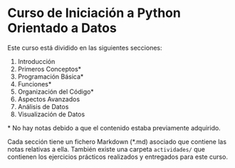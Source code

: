 # Curso de Iniciación a Python Orientado a Datos
Este curso está dividido en las siguientes secciones:
  1. Introducción
  2. Primeros Conceptos*
  3. Programación Básica*
  4. Funciones*
  5. Organización del Código*
  6. Aspectos Avanzados
  7. Análisis de Datos
  8. Visualización de Datos

\* No hay notas debido a que el contenido estaba previamente adquirido.

Cada sección tiene un fichero Markdown (\*.md) asociado que contiene las notas relativas a ella. También existe una carpeta `actividades/` que contienen los ejercicios prácticos realizados y entregados para este curso.
